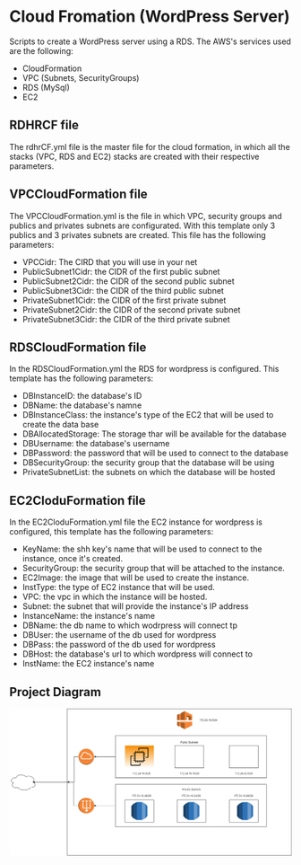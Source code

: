 # Cloud Fromation (WordPress Server)
Scripts to create a WordPress server using a RDS. The AWS's services used are the following:

* CloudFormation
* VPC (Subnets, SecurityGroups)
* RDS (MySql)
* EC2

## RDHRCF file
The rdhrCF.yml file is the master file for the cloud formation, in which all the stacks (VPC, RDS and EC2) stacks are created with their respective parameters.

## VPCCloudFormation file
The VPCCloudFormation.yml is the file in which  VPC, security groups and publics and privates subnets are configurated. With this template only 3 publics and 3 privates subnets are created. This file has the following parameters:

* VPCCidr: The CIRD that you will use in your net
* PublicSubnet1Cidr: the CIDR of the first public subnet
* PublicSubnet2Cidr: the CIDR of the second public subnet
* PublicSubnet3Cidr: the CIDR of the third public subnet
* PrivateSubnet1Cidr: the CIDR of the first private subnet
* PrivateSubnet2Cidr: the CIDR of the second private subnet
* PrivateSubnet3Cidr: the CIDR of the third private subnet

## RDSCloudFormation file
In the RDSCloudFormation.yml the RDS for wordpress is configured. This template has the following parameters:

* DBInstanceID: the database's ID
* DBName: the database's namne
* DBInstanceClass: the instance's type of the EC2 that will be used to create the data base
* DBAllocatedStorage: The storage thar will be available for the database
* DBUsername: the database's username
* DBPassword: the password that will be used to connect to the database
* DBSecurityGroup: the security group that the database will be using
* PrivateSubnetList: the subnets on which the database will be hosted

## EC2CloduFormation file
In the EC2CloduFormation.yml file the EC2 instance for wordpress is configured, this template has the following parameters:

* KeyName: the shh key's name that will be used to connect to the instance, once it's created.
* SecurityGroup: the security group that will be attached to the instance.
* EC2Image: the image that will be used to create the instance.
* InstType: the type of EC2 instance that will be used.
* VPC: the vpc in which the instance will be hosted.
* Subnet: the subnet that will provide the instance's IP address
* InstanceName: the instance's name
* DBName: the db name to which wodrpress will connect tp
* DBUser: the username of the db used for wordpress
* DBPass: the password of the db used for wordpress
* DBHost: the database's url to which wordpress will connect to
* InstName: the EC2 instance's name


## Project Diagram
<img src="/CFScripts/cloduformation.png" alt="Cloud Fromation Diagram"/>